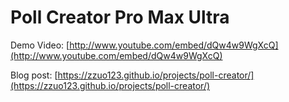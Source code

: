 # Poll Creator Pro Max Ultra

Demo Video:
[http://www.youtube.com/embed/dQw4w9WgXcQ](http://www.youtube.com/embed/dQw4w9WgXcQ)

Blog post:
[https://zzuo123.github.io/projects/poll-creator/](https://zzuo123.github.io/projects/poll-creator/)
